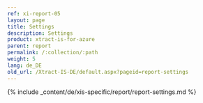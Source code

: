```yaml
---
ref: xi-report-05
layout: page
title: Settings
description: Settings
product: xtract-is-for-azure
parent: report
permalink: /:collection/:path
weight: 5
lang: de_DE
old_url: /Xtract-IS-DE/default.aspx?pageid=report-settings
---
```

{% include _content/de/xis-specific/report/report-settings.md %}
